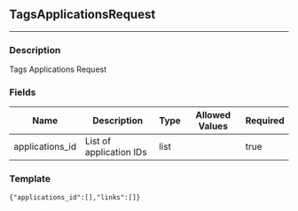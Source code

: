 ## TagsApplicationsRequest
---
### Description
Tags Applications Request
### Fields
| Name | Description | Type | Allowed Values | Required |
| ---- | ----------- | ---- | -------------- | -------- |
| applications_id | List of application IDs | list |  | true |
### Template
```
{"applications_id":[],"links":[]}
```
